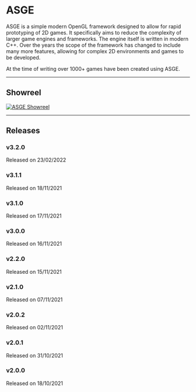 # ASGE
ASGE is a simple modern OpenGL framework designed to allow for rapid prototyping of 2D games. It specifically aims to reduce the complexity of larger game engines and frameworks. The engine itself is written in modern C++. Over the years the scope of the framework has changed to include many more features, allowing for complex 2D environments and games to be developed.

At the time of writing over 1000+ games have been created using ASGE.

---
## Showreel
[![ASGE Showreel](https://img.youtube.com/vi/7D3Rhemz4r0/0.jpg)](https://youtu.be/7D3Rhemz4r0 "ASGE Showreel")

---
## Releases

### v3.2.0
Released on 23/02/2022

### v3.1.1
Released on 18/11/2021

### v3.1.0
Released on 17/11/2021

### v3.0.0
Released on 16/11/2021

### v2.2.0
Released on 15/11/2021

### v2.1.0
Released on 07/11/2021

### v2.0.2
Released on 02/11/2021

### v2.0.1
Released on 31/10/2021

### v2.0.0
Released on 18/10/2021




